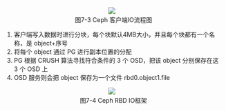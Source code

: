 <center> <img src="https://imgconvert.csdnimg.cn/aHR0cHM6Ly9tbWJpei5xcGljLmNuL21tYml6X3BuZy9pY055RVlrM1ZxR2s5MW9aR3pXMGpNTnY3M2xLaWJNODFRdjlYZ1NpYzhVNk9QeU1OQnJVUWVqYnpQT25SWDYzSVBzRFVVR2lhR29QaWNzVGlhTmliZ2VTaWNKZFRnLzY0MD93eF9mbXQ9cG5n?x-oss-process=image/format,png"> <br> <div style="color:orange; border-bottom: 1px solid #d9d9d9; display: inline-block; color: #999; padding: 2px;">图7-3 Ceph 客户端IO流程图</div> </center>

1. 客户端写入数据时进行分块，每个块默认4MB大小，并且每个块都有一个名称，是 object+序号
2. 将每个 object 通过 PG 进行副本位置的分配
3. PG 根据 CRUSH 算法寻找符合条件的 3 个 OSD，把该 object 分别保存在这 3 个 OSD 上
4. OSD 服务则会把 object 保存为一个文件 rbd0.object1.file

<center> <img src="https://imgconvert.csdnimg.cn/aHR0cHM6Ly9tbWJpei5xcGljLmNuL21tYml6X3BuZy9pY055RVlrM1ZxR2s5MW9aR3pXMGpNTnY3M2xLaWJNODFRZFZtdlRFS1Y3bUIwV2QyMzZKaWJSU3E4UkpqUnRpYWdNeGJpYUtlYnlUQlFQVXhlVktwRDFKdGJRLzY0MD93eF9mbXQ9cG5n?x-oss-process=image/format,png"> <br> <div style="color:orange; border-bottom: 1px solid #d9d9d9; display: inline-block; color: #999; padding: 2px;">图7-4 Ceph RBD IO框架</div> </center>